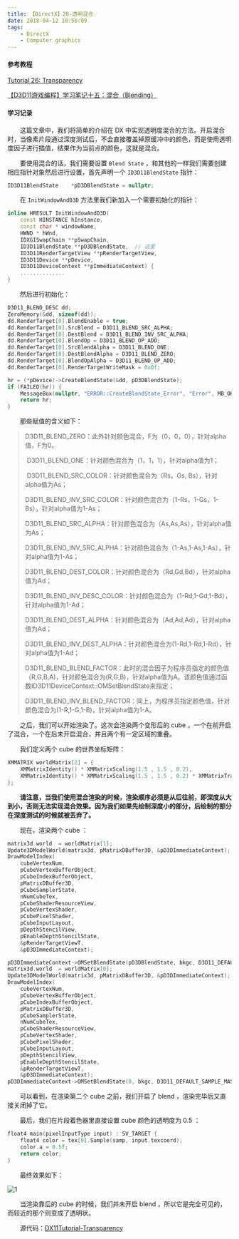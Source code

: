 ```yaml
---
title: 【DirectX】28-透明混合
date: 2018-04-12 10:56:09
tags:
	- DirectX
	- Computer graphics
---
```


#### 参考教程

[Tutorial 26: Transparency](http://www.rastertek.com/dx11tut26.html)

[【D3D11游戏编程】学习笔记十五：混合（Blending）](https://blog.csdn.net/bonchoix/article/details/8453943)

#### 学习记录

&emsp;&emsp;这篇文章中，我们将简单的介绍在 DX 中实现透明度混合的方法。开启混合时，当像素片段通过深度测试后，不会直接覆盖掉原缓冲中的颜色，而是使用透明度因子进行插值，结果作为当前点的颜色，这就是混合。

<!--more-->

&emsp;&emsp;要使用混合的话，我们需要设置 `Blend State` ，和其他的一样我们需要创建相应指针对象然后进行设置，首先声明一个 `ID3D11BlendState` 指针：

```c++
ID3D11BlendState	*pD3DBlendState = nullptr;
```

&emsp;&emsp;在 `InitWindowAndD3D` 方法里我们新加入一个需要初始化的指针：

```c++
inline HRESULT InitWindowAndD3D(
	const HINSTANCE hInstance,
	const char * windowName,
	HWND * hWnd,
	IDXGISwapChain **pSwapChain,
	ID3D11BlendState **pD3DBlendState,	// 这里
	ID3D11RenderTargetView **pRenderTargetView,
	ID3D11Device **pDevice,
	ID3D11DeviceContext **pImmediateContext) {
    ..............
}
```

&emsp;&emsp;然后进行初始化：

```c++
D3D11_BLEND_DESC dd;
ZeroMemory(&dd, sizeof(dd));
dd.RenderTarget[0].BlendEnable = true;
dd.RenderTarget[0].SrcBlend = D3D11_BLEND_SRC_ALPHA;
dd.RenderTarget[0].DestBlend = D3D11_BLEND_INV_SRC_ALPHA;
dd.RenderTarget[0].BlendOp = D3D11_BLEND_OP_ADD;
dd.RenderTarget[0].SrcBlendAlpha = D3D11_BLEND_ONE;
dd.RenderTarget[0].DestBlendAlpha = D3D11_BLEND_ZERO;
dd.RenderTarget[0].BlendOpAlpha = D3D11_BLEND_OP_ADD;
dd.RenderTarget[0].RenderTargetWriteMask = 0x0f;

hr = (*pDevice)->CreateBlendState(&dd, pD3DBlendState);
if (FAILED(hr)) {
	MessageBox(nullptr, "ERROR::CreateBlendState_Error", "Error", MB_OK);
	return hr;
}
```

&emsp;&emsp;那些赋值的含义如下：

> ​	D3D11_BLEND_ZERO：此外针对颜色混合，F为（0，0，0），针对alpha值，F为0。
>
> ​	D3D11_BLEND_ONE：针对颜色混合为（1，1，1），针对alpha值为1；
>
> ​	D3D11_BLEND_SRC_COLOR：针对颜色混合为（Rs，Gs, Bs），针对alpha值为As；
>
> ​	D3D11_BLEND_INV_SRC_COLOR：针对颜色混合为（1-Rs，1-Gs，1-Bs），针对alpha值为1-As；
>
> ​	D3D11_BLEND_SRC_ALPHA：针对颜色混合为（As,As,As），针对alpha值为As；
>
> ​	D3D11_BLEND_INV_SRC_ALPHA：针对颜色混合为（1-As,1-As,1-As），针对alpha值为1-As；
>
> ​	D3D11_BLEND_DEST_COLOR：针对颜色混合为（Rd,Gd,Bd），针对alpha值为Ad；
>
> ​	D3D11_BLEND_INV_DESC_COLOR：针对颜色混合为（1-Rd,1-Gd,1-Bd），针对alpha值为1-Ad；
>
> ​	D3D11_BLEND_DEST_ALPHA：针对颜色混合为（Ad,Ad,Ad），针对alpha值为Ad；
>
> ​	D3D11_BLEND_INV_DEST_ALPHA：针对颜色混合为(1-Rd,1-Rd,1-Rd），针对alpha值为1-Ad；
>
> ​	D3D11_BLEND_BLEND_FACTOR：此时的混合因子为程序员指定的颜色值（R,G,B,A)，针对颜色混合为(R,G,B)，针对alpha值为A。该颜色值通过函数ID3D11DeviceContext::OMSetBlendState来指定；
>
> ​	D3D11_BLEND_INV_BLEND_FACTOR：同上，为程序员指定颜色值，针对颜色混合为(1-R,1-G,1-B)，针对alpha值为1-A。

&emsp;&emsp;之后，我们可以开始渲染了。这次会渲染两个变形后的 cube ，一个在前开启了混合，一个在后未开启混合，并且两个有一定区域的重叠。

&emsp;&emsp;我们定义两个 cube 的世界坐标矩阵：

```c++
XMMATRIX worldMatrix[2] = {
	XMMatrixIdentity() * XMMatrixScaling(1.5 , 1.5 , 0.2),
	XMMatrixIdentity() * XMMatrixScaling(1.5 , 1.5 , 0.2) * XMMatrixTranslation(1.0 , 1.0 , 1.0)
};
```

&emsp;&emsp;**请注意，当我们使用混合渲染的时候，渲染顺序必须是从后往前，即深度从大到小，否则无法实现混合效果。因为我们如果先绘制深度小的部分，后绘制的部分在深度测试的时候就被丢弃了。**

&emsp;&emsp;现在，渲染两个 cube ：

```c++
matrix3d.world  = worldMatrix[1];
Update3DModelWorld(matrix3d, pMatrixDBuffer3D, &pD3DImmediateContext);
DrawModelIndex(
	cubeVertexNum,
	pCubeVertexBufferObject,
	pCubeIndexBufferObject,
	pMatrixDBuffer3D,
	pCubeSamplerState,
	nNumCubeTex,
	pCubeShaderResourceView,
	pCubeVertexShader,
	pCubePixelShader,
	pCubeInputLayout,
	pDepthStencilView,
	pEnableDepthStencilState,
	&pRenderTargetViewT,
	&pD3DImmediateContext);

pD3DImmediateContext->OMSetBlendState(pD3DBlendState, bkgc, D3D11_DEFAULT_SAMPLE_MASK);
matrix3d.world  = worldMatrix[0];
Update3DModelWorld(matrix3d, pMatrixDBuffer3D, &pD3DImmediateContext);
DrawModelIndex(
	cubeVertexNum,
	pCubeVertexBufferObject,
	pCubeIndexBufferObject,
	pMatrixDBuffer3D,
	pCubeSamplerState,
	nNumCubeTex,
	pCubeShaderResourceView,
	pCubeVertexShader,
	pCubePixelShader,
	pCubeInputLayout,
	pDepthStencilView,
	pEnableDepthStencilState,
	&pRenderTargetViewT,
	&pD3DImmediateContext);
pD3DImmediateContext->OMSetBlendState(0, bkgc, D3D11_DEFAULT_SAMPLE_MASK);
```

&emsp;&emsp;可以看到，在渲染第二个 cube 之前，我们开启了 blend ，渲染完毕后又直接关闭掉了它。

&emsp;&emsp;最后，我们在片段着色器里直接设置 cube 颜色的透明度为 0.5 ：

```c++
float4 main(pixelInputType input) : SV_TARGET {
	float4 color = tex[0].Sample(samp, input.texcoord);
	color.a = 0.5f;
	return color;
} 
```

&emsp;&emsp;最终效果如下：

![1](https://image.ibb.co/njVzjx/image.png)

&emsp;&emsp;当渲染靠后的 cube 的时候，我们并未开启 blend ，所以它是完全可见的，而较近的那个则变成了透明状。

&emsp;&emsp;源代码：[DX11Tutorial-Transparency](https://github.com/KsGin/DX11Tutorial/tree/master/DX11Tutorial-Transparency)

